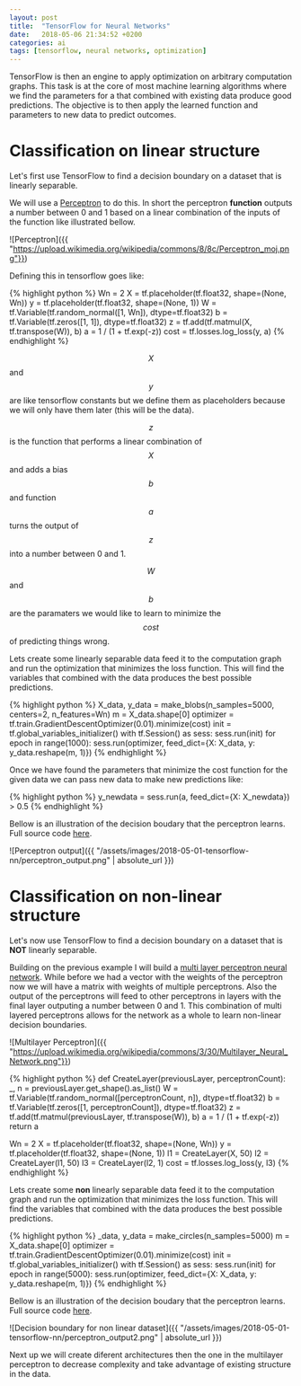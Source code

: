 ```yaml
---
layout: post
title:  "TensorFlow for Neural Networks"
date:   2018-05-06 21:34:52 +0200
categories: ai
tags: [tensorflow, neural networks, optimization]
---
```


TensorFlow is then an engine to apply optimization on arbitrary computation graphs. This task is at the core of most machine learning algorithms where we find the parameters for a that combined with existing data produce good predictions. The objective is to then apply the learned function and parameters to new data to predict outcomes.


# Classification on linear structure
Let's first use TensorFlow to find a decision boundary on a dataset that is linearly separable.

We will use a [Perceptron][perceptron-url] to do this. In short the perceptron **function** outputs a number between 0 and 1 based on a linear combination of the inputs of the function like illustrated bellow.

![Perceptron]({{ "https://upload.wikimedia.org/wikipedia/commons/8/8c/Perceptron_moj.png"}})


Defining this in tensorflow goes like:

{% highlight python %}
Wn = 2
X = tf.placeholder(tf.float32, shape=(None, Wn))
y = tf.placeholder(tf.float32, shape=(None, 1))
W = tf.Variable(tf.random_normal([1, Wn]), dtype=tf.float32)
b = tf.Variable(tf.zeros([1, 1]), dtype=tf.float32)
z = tf.add(tf.matmul(X, tf.transpose(W)), b)
a = 1 / (1 + tf.exp(-z))
cost = tf.losses.log_loss(y, a)
{% endhighlight %}

$$X$$ and $$y$$ are like tensorflow constants but we define them as placeholders because we will only have them later (this will be the data).

$$z$$ is the function that performs a linear combination of $$X$$ and adds a bias $$b$$ and function $$a$$ turns the output of $$z$$ into a number between 0 and 1.

$$W$$ and $$b$$ are the paramaters we would like to learn to minimize the $$cost$$ of predicting things wrong.

Lets create some linearly separable data feed it to the computation graph and run the optimization that minimizes the loss function. This will find the variables that combined with the data produces the best possible predictions.

{% highlight python %}
X_data, y_data = make_blobs(n_samples=5000, centers=2, n_features=Wn)
m = X_data.shape[0]
optimizer = tf.train.GradientDescentOptimizer(0.01).minimize(cost)
init = tf.global_variables_initializer()
with tf.Session() as sess:
    sess.run(init)
    for epoch in range(1000):
        sess.run(optimizer, feed_dict={X: X_data, y: y_data.reshape(m, 1)})
{% endhighlight %}

Once we have found the parameters that minimize the cost function for the given data we can pass new data to make new predictions like:

{% highlight python %}
y_newdata = sess.run(a, feed_dict={X: X_newdata}) > 0.5
{% endhighlight %}

Bellow is an illustration of the decision boudary that the perceptron learns. Full source code [here][perceptroncode-url].

![Perceptron output]({{ "/assets/images/2018-05-01-tensorflow-nn/perceptron_output.png" | absolute_url }})

# Classification on non-linear structure
Let's now use TensorFlow to find a decision boundary on a dataset that is **NOT** linearly separable.

Building on the previous example I will build a [multi layer perceptron neural network][mlp-url]. While before we had a vector with the weights of the perceptron now we will have a matrix with weights of multiple perceptrons.
Also the output of the perceptrons will feed to other perceptrons in layers with the final layer outputing a number between 0 and 1.
This combination of multi layered perceptrons allows for the network as a whole to learn non-linear decision boundaries. 

![Multilayer Perceptron]({{ "https://upload.wikimedia.org/wikipedia/commons/3/30/Multilayer_Neural_Network.png"}})

{% highlight python %}
def CreateLayer(previousLayer, perceptronCount):
    _, n = previousLayer.get_shape().as_list()
    W = tf.Variable(tf.random_normal([perceptronCount, n]), dtype=tf.float32)
    b = tf.Variable(tf.zeros([1, perceptronCount]), dtype=tf.float32)
    z = tf.add(tf.matmul(previousLayer, tf.transpose(W)), b)
    a = 1 / (1 + tf.exp(-z))
    return a

Wn = 2
X = tf.placeholder(tf.float32, shape=(None, Wn))
y = tf.placeholder(tf.float32, shape=(None, 1))
l1 = CreateLayer(X, 50)
l2 = CreateLayer(l1, 50)
l3 = CreateLayer(l2, 1)
cost = tf.losses.log_loss(y, l3)
{% endhighlight %}

Lets create some **non** linearly separable data feed it to the computation graph and run the optimization that minimizes the loss function. This will find the variables that combined with the data produces the best possible predictions.

{% highlight python %}
_data, y_data = make_circles(n_samples=5000)
m = X_data.shape[0]
optimizer = tf.train.GradientDescentOptimizer(0.01).minimize(cost)
init = tf.global_variables_initializer()
with tf.Session() as sess:
    sess.run(init)
    for epoch in range(5000):
        sess.run(optimizer, feed_dict={X: X_data, y: y_data.reshape(m, 1)})
{% endhighlight %}

Bellow is an illustration of the decision boudary that the perceptron learns. Full source code [here][mlpcode-url].

![Decision boundary for non linear dataset]({{ "/assets/images/2018-05-01-tensorflow-nn/perceptron_output2.png" | absolute_url }})

Next up we will create diferent architectures then the one in the multilayer perceptron to decrease complexity and take advantage of existing structure in the data.

[perceptron-url]: https://en.wikipedia.org/wiki/Perceptron
[perceptroncode-url]: /assets/code/2018-05-01-tensorflow-nn/perceptron.py
[mlp-url]: https://en.wikipedia.org/wiki/Multilayer_perceptron
[mlpcode-url]: /assets/code/2018-05-01-tensorflow-nn/mlp.py